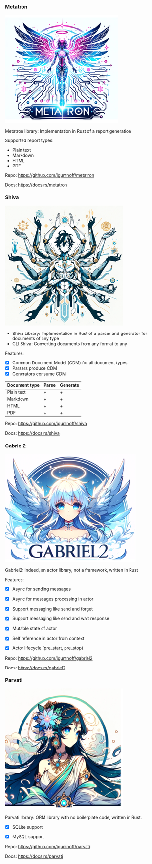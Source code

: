 ### Metatron
![metatron](metatron.png)

Metatron library: Implementation in Rust of a report generation

Supported report types:

- Plain text
- Markdown
- HTML
- PDF

Repo: https://github.com/igumnoff/metatron

Docs: https://docs.rs/metatron

### Shiva
![shiva](shiva.png)
- Shiva Library: Implementation in Rust of a parser and generator for documents of any type
- CLI Shiva: Сonverting documents from any format to any

Features:

- [x] Common Document Model (CDM) for all document types
- [x] Parsers produce CDM
- [x] Generators consume CDM

| Document type | Parse | Generate |
|---------------|-------|----------|
| Plain text    | +     | +        |
| Markdown      | +     | +        |
| HTML          | +     | +        |
| PDF           | +     | +        |

Repo: https://github.com/igumnoff/shiva

Docs: https://docs.rs/shiva

### Gabriel2
![shiva](gabriel2.png)

Gabriel2: Indeed, an actor library, not a framework, written in Rust

Features:

- [x] Async for sending messages
- [x] Async for messages processing in actor
- [x] Support messaging like send and forget 
- [x] Support messaging like send and wait response
- [x] Mutable state of actor
- [x] Self reference in actor from context
- [x] Actor lifecycle (pre_start, pre_stop)


Repo: https://github.com/igumnoff/gabriel2

Docs: https://docs.rs/gabriel2

### Parvati
![parvati](parvati.png)

Parvati library: ORM library with no boilerplate code, written in Rust.

- [x] SQLite support
- [x] MySQL support


Repo: https://github.com/igumnoff/parvati

Docs: https://docs.rs/parvati
